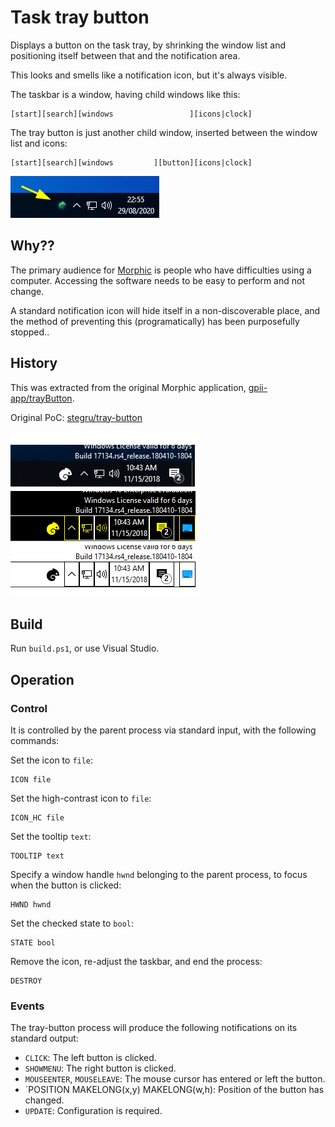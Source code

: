 # Task tray button

Displays a button on the task tray, by shrinking the window list and positioning itself between that and the
notification area.

This looks and smells like a notification icon, but it's always visible.

The taskbar is a window, having child windows like this: 

    [start][search][windows                 ][icons|clock]


The tray button is just another child window, inserted between the window list and icons:

    [start][search][windows         ][button][icons|clock]

![Screenshot](./example.png)

## Why??

The primary audience for [Morphic](https://morphic.world) is people who have difficulties using a computer. Accessing
the software needs to be easy to perform and not change.

A standard notification icon will hide itself in a non-discoverable place, and the method of preventing this
(programatically) has been purposefully stopped..

## History

This was extracted from the original Morphic application, [gpii-app/trayButton](https://github.com/GPII/gpii-app/tree/master/trayButton).

Original PoC: [stegru/tray-button](https://github.com/stegru/tray-button)

![Old screenshot](https://github.com/stegru/tray-button/blob/master/screenshot.png)

## Build

Run `build.ps1`, or use Visual Studio.

## Operation

### Control

It is controlled by the parent process via standard input, with the following commands:

Set the icon to `file`:

    ICON file

Set the high-contrast icon to `file`:
    
    ICON_HC file

Set the tooltip `text`:

    TOOLTIP text

Specify a window handle `hwnd` belonging to the parent process, to focus when the button is clicked:

    HWND hwnd

Set the checked state to `bool`:

    STATE bool

Remove the icon, re-adjust the taskbar, and end the process:

    DESTROY

### Events

The tray-button process will produce the following notifications on its standard output:

* `CLICK`: The left button is clicked.
* `SHOWMENU`: The right button is clicked.
* `MOUSEENTER`, `MOUSELEAVE`: The mouse cursor has entered or left the button.
* `POSITION MAKELONG(x,y) MAKELONG(w,h): Position of the button has changed.
* `UPDATE`: Configuration is required.

